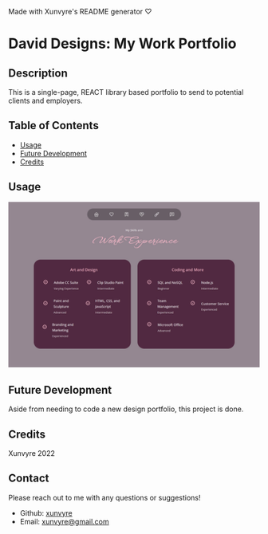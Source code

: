 Made with Xunvyre's README generator ♡
# David Designs: My Work Portfolio
## Description
This is a single-page, REACT library based portfolio to send to potential clients and employers.
## Table of Contents
* [Usage](https://github.com/xunvyre/daviddesigns#usage)
* [Future Development](https://github.com/xunvyre/daviddesigns#future-development)
* [Credits](https://github.com/xunvyre/daviddesigns#credits)
## Usage
![A screenshot of a portfolio website that details work experience.](./src/assets/Screenshot%202022-11-10%20014557.jpg)
## Future Development
Aside from needing to code a new design portfolio, this project is done.
## Credits
Xunvyre 2022
## Contact
Please reach out to me with any questions or suggestions!
* Github: [xunvyre](https://github.com/xunvyre/)
* Email: xunvyre@gmail.com